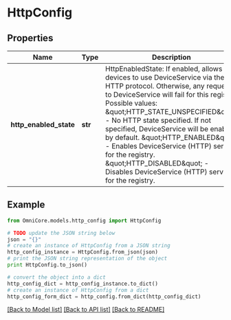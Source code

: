# HttpConfig


## Properties
Name | Type | Description | Notes
------------ | ------------- | ------------- | -------------
**http_enabled_state** | **str** | HttpEnabledState: If enabled, allows devices to use DeviceService via the HTTP protocol. Otherwise, any requests to DeviceService will fail for this registry.  Possible values:   \&quot;HTTP_STATE_UNSPECIFIED\&quot; - No HTTP state specified. If not specified, DeviceService will be enabled by default.   \&quot;HTTP_ENABLED\&quot; - Enables DeviceService (HTTP) service for the registry.   \&quot;HTTP_DISABLED\&quot; - Disables DeviceService (HTTP) service for the registry. | [optional] 

## Example

```python
from OmniCore.models.http_config import HttpConfig

# TODO update the JSON string below
json = "{}"
# create an instance of HttpConfig from a JSON string
http_config_instance = HttpConfig.from_json(json)
# print the JSON string representation of the object
print HttpConfig.to_json()

# convert the object into a dict
http_config_dict = http_config_instance.to_dict()
# create an instance of HttpConfig from a dict
http_config_form_dict = http_config.from_dict(http_config_dict)
```
[[Back to Model list]](../README.md#documentation-for-models) [[Back to API list]](../README.md#documentation-for-api-endpoints) [[Back to README]](../README.md)


